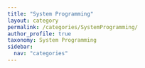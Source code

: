 ```yaml
---
title: "System Programming"
layout: category
permalink: /categories/SystemProgramming/
author_profile: true
taxonomy: System Programming
sidebar:
  nav: "categories"
---
```

